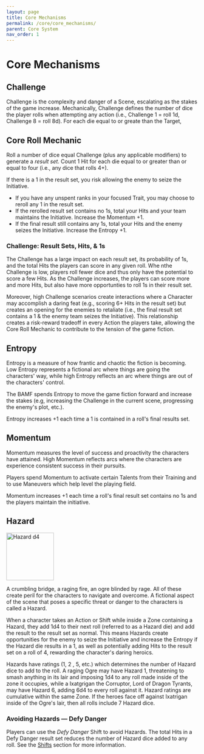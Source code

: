 ```yaml
---
layout: page
title: Core Mechanisms
permalink: /core/core_mechanisms/
parent: Core System
nav_order: 1
---
```


# Core Mechanisms

## Challenge
Challenge is the complexity and danger of a Scene, escalating as the stakes of the game increase.  Mechanically, Challenge defines the number of dice the player rolls when attempting any action (i.e., Challenge 1 = roll 1d, Challenge 8 = roll 8d).  For each die equal to or greate than the Target, 

## Core Roll Mechanic

Roll a number of dice equal Challenge (plus any applicable modifiers) to generate a *result set*.  Count 1 Hit for each die equal to or greater than or equal to four (i.e., any dice that rolls 4+).

If there is a 1 in the result set, you risk allowing the enemy to seize the Initiative.

- If you have any unspent ranks in your focused Trait, you may choose to reroll any 1 in the result set.
- If the rerolled result set contains no 1s, total your Hits and your team maintains the Initiative.  Increase the Momentum +1.
- If the final result still contains any 1s, total your Hits and the enemy seizes the Initiative.  Increase the Entropy +1.

### Challenge: Result Sets, Hits, & 1s
The Challenge has a large impact on each result set, its probability of 1s, and the total Hits the players can score in any given roll.  Whe nthe Challenge is low, players roll fewer dice and thus only have the potential to score a few Hits.  As the Challenge increases, the players can score more and more Hits, but also have more opportunties to roll 1s in their result set.  

Moreover, high Challenge scenarios create interactions where a Character may accomplish a daring feat (e.g., scoring 6+ Hits in the result set) but creates an opening for the enemies to retaliate (i.e., the final result set contains a 1 & the enemy team seizes the Initiative).  This relationship creates a risk-reward tradeoff in every Action the players take, allowing the Core Roll Mechanic to contribute to the tension of the game fiction.

## Entropy
Entropy is a measure of how frantic and chaotic the fiction is becoming.  Low Entropy represents a fictional arc where things are going the characters' way, while high Entropy reflects an arc where things are out of the characters' control.

The BAMF spends Entropy to move the game fiction forward and increase the stakes (e.g, increasing the Challenge in the current scene, progressing the enemy's plot, etc.).

Entropy increases +1 each time a 1 is contained in a roll's final results set.

## Momentum
Momentum measures the level of success and proactivity the characters have attained.  High Momentum reflects arcs where the characters are experience consistent success in their pursuits.

Players spend Momentum to activate certain Talents from their Training and to use Maneuvers which help level the playing field.

Momentum increases +1 each time a roll's final result set contains no 1s and the players maintain the initiative.

## Hazard

<div>
    <img src="/no1_system/assets/img/d_hazard.png" alt="Hazard d4" width="125" height="125">
    <p>A crumbling bridge, a raging fire, an ogre blinded by rage.  All of these create peril for the characters to navigate and overcome.  A fictional aspect of the scene that poses a specific threat or danger to the characters is called a Hazard.
    </p>
    <p>When a character takes an Action or Shift while inside a Zone containing a Hazard, they add 1d4 to their next roll (referred to as a Hazard die) and add the result to the result set as normal.  This means Hazards create opportunities for the enemy to seize the Initiative and increase the Entropy if the Hazard die results in a 1, as well as potentially adding Hits to the result set on a roll of 4, rewarding the character's daring heroics.
    </p>
    <p>Hazards have ratings (1, 2 , 5, etc.) which determines the number of Hazard dice to add to the roll.  A raging Ogre may have Hazard 1, threatening to smash anything in its lair and imposing 1d4 to any roll made inside of the zone it occupies, while a Ixatgrigan the Corruptor, Lord of Dragon Tyrants, may have Hazard 6, adding 6d4 to every roll against it.  Hazard ratings are cumulative within the same Zone.  If the heroes face off against Ixatrigan inside of the Ogre's lair, then all rolls include 7 Hazard dice.
    </p>


<h3>Avoiding Hazards &mdash; Defy Danger </h3>
Players can use the <em>Defy Danger</em> Shift to avoid Hazards.  The total Hits in a Defy Danger result set reduces the number of Hazard dice added to any roll.  See the <a href='/no1_system/core/shift/'>Shifts</a> section for more information.

</div>